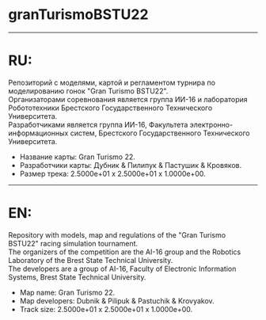 # granTurismoBSTU22
***
# RU:
Репозиторий с моделями, картой и регламентом турнира по моделированию гонок "Gran Turismo BSTU22". \
Организаторами соревнования является группа ИИ-16 и лаборатория Робототехники Брестского Государственного Технического Университета.\
Разработчиками является группа ИИ-16, Факультета электронно-информационных систем, Брестского Государственного Технического Университета.
+ Название карты: Gran Turismo 22.
+ Разработчики карты: Дубник & Пилипук & Пастушик & Кровяков. 
+ Размер трека: 2.5000e+01 x 2.5000e+01 x 1.0000e+00.

***
# EN: 
Repository with models, map and regulations of the "Gran Turismo BSTU22" racing simulation tournament.\
The organizers of the competition are the AI-16 group and the Robotics Laboratory of the Brest State Technical University.\
The developers are a group of AI-16, Faculty of Electronic Information Systems, Brest State Technical University.

+ Map name: Gran Turismo 22.
+ Map developers: Dubnik & Pilipuk & Pastuchik & Krovyakov.
+ Track size: 2.5000e+01 x 2.5000e+01 x 1.0000e+00.
